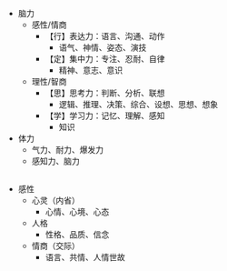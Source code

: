 - 脑力
  - 感性/情商
    - 【行】表达力：语言、沟通、动作
      - 语气、神情、姿态、演技
    - 【定】集中力：专注、忍耐、自律
      - 精神、意志、意识
  - 理性/智商
    - 【思】思考力：判断、分析、联想
      - 逻辑、推理、决策、综合、设想、思想、想象
    - 【学】学习力：记忆、理解、感知
      - 知识
- 体力
  - 气力、耐力、爆发力
  - 感知力、脑力

## 
- 感性
  - 心灵（内省）
    - 心情、心境、心态
  - 人格
    - 性格、品质、信念
  - 情商（交际）
    - 语言、共情、人情世故
